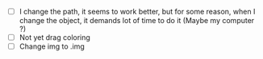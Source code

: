  - [ ] I change the path, it seems to work better, but for some reason, when I change the object, it demands lot of time to do it (Maybe my computer ?)
 - [ ] Not yet drag coloring
 - [ ] Change img to .img
